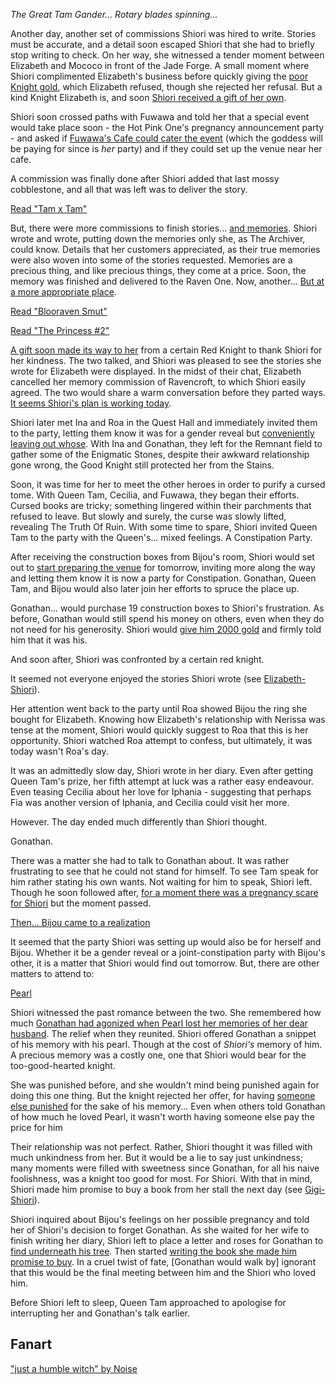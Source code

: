 _The Great Tam Gander... Rotary blades spinning..._

Another day, another set of commissions Shiori was hired to write. Stories must be accurate, and a detail soon escaped Shiori that she had to briefly stop writing to check. On her way, she witnessed a tender moment between Elizabeth and Mococo in front of the Jade Forge. A small moment where Shiori complimented Elizabeth's business before quickly giving the [poor Knight gold](https://youtu.be/tJ_YXGE3o2w?t=677), which Elizabeth refused, though she rejected her refusal. But a kind Knight Elizabeth is, and soon [Shiori received a gift of her own](https://youtu.be/tJ_YXGE3o2w?t=1734).

Shiori soon crossed paths with Fuwawa and told her that a special event would take place soon - the Hot Pink One's pregnancy announcement party - and asked if [Fuwawa's Cafe could cater the event](https://youtu.be/tJ_YXGE3o2w?t=801) (which the goddess will be paying for since is _her_ party) and if they could set up the venue near her cafe.

A commission was finally done after Shiori added that last mossy cobblestone, and all that was left was to deliver the story.

[Read "Tam x Tam"](#text:tam-x-tam)

But, there were more commissions to finish stories... [and memories](https://youtu.be/tJ_YXGE3o2w?t=1098). Shiori wrote and wrote, putting down the memories only she, as The Archiver, could know. Details that her customers appreciated, as their true memories were also woven into some of the stories requested. Memories are a precious thing, and like precious things, they come at a price. Soon, the memory was finished and delivered to the Raven One. Now, another... [But at a more appropriate place](https://youtu.be/tJ_YXGE3o2w?t=1667).

[Read "Blooraven Smut"](#text:bloodraven-smut)

[Read "The Princess #2"](#text:the-princess-2)

[A gift soon made its way to her](https://youtu.be/tJ_YXGE3o2w?t=1734) from a certain Red Knight to thank Shiori for her kindness. The two talked, and Shiori was pleased to see the stories she wrote for Elizabeth were displayed. In the midst of their chat, Elizabeth cancelled her memory commission of Ravencroft, to which Shiori easily agreed. The two would share a warm conversation before they parted ways. [It seems Shiori's plan is working today](https://youtu.be/tJ_YXGE3o2w?t=2541).

Shiori later met Ina and Roa in the Quest Hall and immediately invited them to the party, letting them know it was for a gender reveal but [conveniently leaving out whose](https://youtu.be/tJ_YXGE3o2w?t=4265). With Ina and Gonathan, they left for the Remnant field to gather some of the Enigmatic Stones, despite their awkward relationship gone wrong, the Good Knight still protected her from the Stains.

Soon, it was time for her to meet the other heroes in order to purify a cursed tome. With Queen Tam, Cecilia, and Fuwawa, they began their efforts. Cursed books are tricky; something lingered within their parchments that refused to leave. But slowly and surely, the curse was slowly lifted, revealing The Truth Of Ruin. With some time to spare, Shiori invited Queen Tam to the party with the Queen's... mixed feelings. A Constipation Party.

After receiving the construction boxes from Bijou's room, Shiori would set out to [start preparing the venue](https://youtu.be/tJ_YXGE3o2w?t=7878) for tomorrow, inviting more along the way and letting them know it is now a party for Constipation. Gonathan, Queen Tam, and Bijou would also later join her efforts to spruce the place up.

Gonathan... would purchase 19 construction boxes to Shiori's frustration. As before, Gonathan would still spend his money on others, even when they do not need for his generosity. Shiori would [give him 2000 gold](https://youtu.be/tJ_YXGE3o2w?t=8274) and firmly told him that it was his.

And soon after, Shiori was confronted by a certain red knight.

It seemed not everyone enjoyed the stories Shiori wrote (see [Elizabeth-Shiori](#edge:liz-shiori)).

Her attention went back to the party until Roa showed Bijou the ring she bought for Elizabeth. Knowing how Elizabeth's relationship with Nerissa was tense at the moment, Shiori would quickly suggest to Roa that this is her opportunity. Shiori watched Roa attempt to confess, but ultimately, it was today wasn't Roa's day.

It was an admittedly slow day, Shiori wrote in her diary. Even after getting Queen Tam's prize, her fifth attempt at luck was a rather easy endeavour. Even teasing Cecilia about her love for Iphania - suggesting that perhaps Fia was another version of Iphania, and Cecilia could visit her more.

However. The day ended much differently than Shiori thought.

Gonathan.

There was a matter she had to talk to Gonathan about. It was rather frustrating to see that he could not stand for himself. To see Tam speak for him rather stating his own wants. Not waiting for him to speak, Shiori left. Though he soon followed after, [for a moment there was a pregnancy scare for Shiori](https://youtu.be/tJ_YXGE3o2w?t=16782) but the moment passed.

[Then... Bijou came to a realization](#embed:https://youtu.be/tJ_YXGE3o2w?t=16811)

It seemed that the party Shiori was setting up would also be for herself and Bijou. Whether it be a gender reveal or a joint-constipation party with Bijou's other, it is a matter that Shiori would find out tomorrow. But, there are other matters to attend to:

[Pearl](#embed:https://youtu.be/tJ_YXGE3o2w?t=16935)

Shiori witnessed the past romance between the two. She remembered how much [Gonathan had agonized when Pearl lost her memories of her dear husband](https://youtu.be/i7g-HJMqZ_E?t=6028). The relief when they reunited. Shiori offered Gonathan a snippet of his memory with his pearl. Though at the cost of _Shiori's_ memory of him. A precious memory was a costly one, one that Shiori would bear for the too-good-hearted knight.

She was punished before, and she wouldn't mind being punished again for doing this one thing. But the knight rejected her offer, for having [someone else punished](https://youtu.be/tJ_YXGE3o2w?t=17098) for the sake of his memory... Even when others told Gonathan of how much he loved Pearl, it wasn't worth having someone else pay the price for him

Their relationship was not perfect. Rather, Shiori thought it was filled with much unkindness from her. But it would be a lie to say just unkindness; many moments were filled with sweetness since Gonathan, for all his naive foolishness, was a knight too good for most. For Shiori. With that in mind, Shiori made him promise to buy a book from her stall the next day (see [Gigi-Shiori](#edge:gigi-shiori)).

Shiori inquired about Bijou's feelings on her possible pregnancy and told her of Shiori's decision to forget Gonathan. As she waited for her wife to finish writing her diary, Shiori left to place a letter and roses for Gonathan to [find underneath his tree](https://youtu.be/tJ_YXGE3o2w?t=17908). Then started [writing the book she made him promise to buy](https://youtu.be/tJ_YXGE3o2w?t=18081). In a cruel twist of fate, [Gonathan would walk by] ignorant that this would be the final meeting between him and the Shiori who loved him.

Before Shiori left to sleep, Queen Tam approached to apologise for interrupting her and Gonathan's talk earlier.

## Fanart

["just a humble witch" by Noise](https://x.com/lestkrr/status/1922074979434184946)
